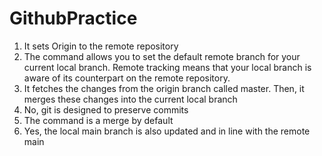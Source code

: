 # GithubPractice

1. It sets Origin to the remote repository
2. The command allows you to set the default remote branch for your current local branch. Remote tracking means that your local branch is aware of its counterpart on the remote repository.
3. It fetches the changes from the origin branch called master. Then, it merges these changes into the current local branch
4. No, git is designed to preserve commits
5. The command is a merge by default
6. Yes, the local main branch is also updated and in line with the remote main

